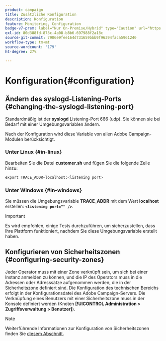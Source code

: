 ```yaml
---
product: campaign
title: Zusätzliche Konfiguration
description: Konfiguration
feature: Monitoring, Configuration
badge-v7-prem: label="Nur On-Premise/Hybrid" type="Caution" url="https://experienceleague.adobe.com/docs/campaign-classic/using/installing-campaign-classic/architecture-and-hosting-models/hosting-models-lp/hosting-models.html?lang=de" tooltip="Gilt nur für Hybrid- und On-Premise-Bereitstellungen"
exl-id: 80d388fd-873c-4a08-b8b6-697988f2a18c
source-git-commit: 7906e9fee164d731659bbb9f96394faca5961240
workflow-type: tm+mt
source-wordcount: '179'
ht-degree: 27%

---
```


# Konfiguration{#configuration}



## Ändern des syslogd-Listening-Ports {#changing-the-syslogd-listening-port}

Standardmäßig ist der **syslogd** Listening-Port 666 (udp). Sie können sie bei Bedarf mit einer Umgebungsvariablen ändern.

Nach der Konfiguration wird diese Variable von allen Adobe Campaign-Modulen berücksichtigt.

### Unter Linux {#in-linux}

Bearbeiten Sie die Datei **customer.sh** und fügen Sie die folgende Zeile hinzu:

```sql
export TRACE_ADDR=localhost:<listening port>
```

### Unter Windows {#in-windows}

Sie müssen die Umgebungsvariable **TRACE_ADDR** mit dem Wert **localhost** erstellen: **`<listening port="" />`**.

>[!IMPORTANT]
>
>Es wird empfohlen, einige Tests durchzuführen, um sicherzustellen, dass Ihre Plattform funktioniert, nachdem Sie diese Umgebungsvariable erstellt haben.

## Konfigurieren von Sicherheitszonen {#configuring-security-zones}

Jeder Operator muss mit einer Zone verknüpft sein, um sich bei einer Instanz anmelden zu können, und die IP des Operators muss in die Adressen oder Adresssätze aufgenommen werden, die in der Sicherheitszone definiert sind. Die Konfiguration des technischen Bereichs erfolgt in der Konfigurationsdatei des Adobe Campaign-Servers. Die Verknüpfung eines Benutzers mit einer Sicherheitszone muss in der Konsole definiert werden (Knoten **[!UICONTROL Administration > Zugriffsverwaltung > Benutzer]**).

>[!NOTE]
>
>Weiterführende Informationen zur Konfiguration von Sicherheitszonen finden Sie [diesem Abschnitt](../../installation/using/security-zones.md).
